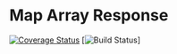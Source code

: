 # Map Array Response
[![Coverage Status](https://coveralls.io/repos/github/bingneef/map-array-response/badge.svg?branch=master)](https://coveralls.io/github/bingneef/map-array-response?branch=master)
[![Build Status](https://travis-ci.org/bingneef/map-array-response.svg?branch=master)]